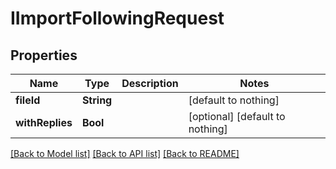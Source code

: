 # IImportFollowingRequest


## Properties
Name | Type | Description | Notes
------------ | ------------- | ------------- | -------------
**fileId** | **String** |  | [default to nothing]
**withReplies** | **Bool** |  | [optional] [default to nothing]


[[Back to Model list]](../README.md#models) [[Back to API list]](../README.md#api-endpoints) [[Back to README]](../README.md)


